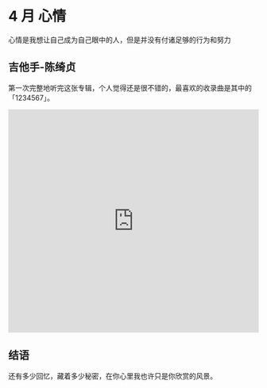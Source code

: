 # 4 月 心情

心情是我想让自己成为自己眼中的人，但是并没有付诸足够的行为和努力

## 吉他手-陈绮贞

第一次完整地听完这张专辑，个人觉得还是很不错的，最喜欢的收录曲是其中的「1234567」。

<iframe allow="autoplay *; encrypted-media *;" frameborder="0" height="450" style="width:100%;max-width:660px;overflow:hidden;background:transparent;" sandbox="allow-forms allow-popups allow-same-origin allow-scripts allow-storage-access-by-user-activation allow-top-navigation-by-user-activation" src="https://embed.music.apple.com/us/album/152197399"></iframe>

## 结语

还有多少回忆，藏着多少秘密，在你心里我也许只是你欣赏的风景。
